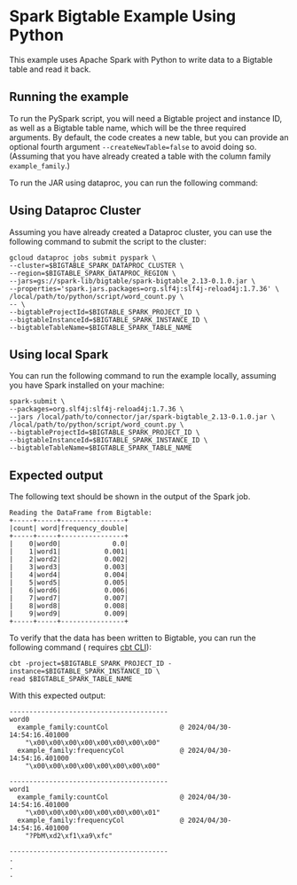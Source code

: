 # Spark Bigtable Example Using Python

This example uses Apache Spark with Python to write data to a Bigtable table and
read it back.

## Running the example

To run the PySpark script, you will need a Bigtable project and
instance ID, as well as a Bigtable table name, which will be the three required
arguments. By default, the code creates a new table, but you can
provide an optional fourth argument `--createNewTable=false`
to avoid doing so. (Assuming that you have already created a table with the
column family `example_family`.)

To run the JAR using dataproc, you can run the following command:

## Using Dataproc Cluster

Assuming you have already created a Dataproc cluster, you can
use the following command to submit the script to the cluster:

```shell
gcloud dataproc jobs submit pyspark \
--cluster=$BIGTABLE_SPARK_DATAPROC_CLUSTER \
--region=$BIGTABLE_SPARK_DATAPROC_REGION \
--jars=gs://spark-lib/bigtable/spark-bigtable_2.13-0.1.0.jar \
--properties='spark.jars.packages=org.slf4j:slf4j-reload4j:1.7.36' \
/local/path/to/python/script/word_count.py \
-- \
--bigtableProjectId=$BIGTABLE_SPARK_PROJECT_ID \
--bigtableInstanceId=$BIGTABLE_SPARK_INSTANCE_ID \
--bigtableTableName=$BIGTABLE_SPARK_TABLE_NAME
```

## Using local Spark

You can run the following command to run the example locally,
assuming you have Spark installed on your machine:

```shell
spark-submit \
--packages=org.slf4j:slf4j-reload4j:1.7.36 \
--jars /local/path/to/connector/jar/spark-bigtable_2.13-0.1.0.jar \
/local/path/to/python/script/word_count.py \
--bigtableProjectId=$BIGTABLE_SPARK_PROJECT_ID \
--bigtableInstanceId=$BIGTABLE_SPARK_INSTANCE_ID \
--bigtableTableName=$BIGTABLE_SPARK_TABLE_NAME
```

## Expected output

The following text should be shown in the output of the Spark job.

```
Reading the DataFrame from Bigtable:
+-----+-----+----------------+
|count| word|frequency_double|
+-----+-----+----------------+
|    0|word0|             0.0|
|    1|word1|           0.001|
|    2|word2|           0.002|
|    3|word3|           0.003|
|    4|word4|           0.004|
|    5|word5|           0.005|
|    6|word6|           0.006|
|    7|word7|           0.007|
|    8|word8|           0.008|
|    9|word9|           0.009|
+-----+-----+----------------+
```

To verify that the data has been written to Bigtable, you can run the following
command (
requires [cbt CLI](https://cloud.google.com/bigtable/docs/cbt-overview)):

```
cbt -project=$BIGTABLE_SPARK_PROJECT_ID -instance=$BIGTABLE_SPARK_INSTANCE_ID \
read $BIGTABLE_SPARK_TABLE_NAME
```

With this expected output:

```
----------------------------------------
word0
  example_family:countCol                  @ 2024/04/30-14:54:16.401000
    "\x00\x00\x00\x00\x00\x00\x00\x00"
  example_family:frequencyCol              @ 2024/04/30-14:54:16.401000
    "\x00\x00\x00\x00\x00\x00\x00\x00"

----------------------------------------
word1
  example_family:countCol                  @ 2024/04/30-14:54:16.401000
    "\x00\x00\x00\x00\x00\x00\x00\x01"
  example_family:frequencyCol              @ 2024/04/30-14:54:16.401000
    "?PbM\xd2\xf1\xa9\xfc"

----------------------------------------
.
.
.
```